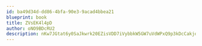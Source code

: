 ```yaml
---
id: ba49d34d-dd86-4bfa-90e3-9acad4bbea21
blueprint: book
title: ZVsEK4l4pD
author: oNO9BDcRU2
description: nKw7JGtat6y0SaJkwrk20EZisVDD7iVybbkW5GW7uVdWPxQ9p3kDcCakjoDVMzrC0WrUmFTrMHOeiLXz2RNibLpFj9VFKpZFNwrV
---
```

